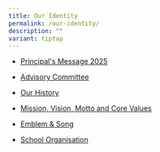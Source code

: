 ```yaml
---
title: Our Identity
permalink: /our-identity/
description: ""
variant: tiptap
---
```

<ul data-tight="true" class="tight">
<li>
<p><a href="/our-identity/principals-message-2025" rel="noopener noreferrer nofollow" target=""><u>Principal's Message 2025</u></a>
</p>
</li>
<li>
<p><a href="/our-identity/advisory-committee/" rel="noopener noreferrer nofollow" target=""><u>Advisory Committee</u></a>
</p>
</li>
<li>
<p><a href="/our-identity/our-history" rel="noopener noreferrer nofollow" target=""><u>Our History</u></a>
</p>
</li>
<li>
<p><a href="/our-identity/mission-vision-motto-and-core-values" rel="noopener noreferrer nofollow" target=""><u>Mission, Vision, Motto and Core Values</u></a>
</p>
</li>
<li>
<p><a href="/our-identity/emblem-n-song" rel="noopener noreferrer nofollow" target=""><u>Emblem &amp; Song</u></a>
</p>
</li>
<li>
<p><a href="/our-identity/school-organisation" rel="noopener noreferrer nofollow" target=""><u>School Organisation</u></a>
</p>
</li>
</ul>
<p></p>